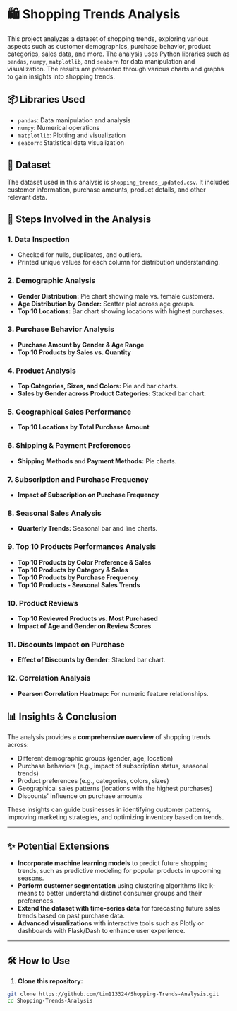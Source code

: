 # 🛍️ Shopping Trends Analysis

This project analyzes a dataset of shopping trends, exploring various aspects such as customer demographics, purchase behavior, product categories, sales data, and more. The analysis uses Python libraries such as `pandas`, `numpy`, `matplotlib`, and `seaborn` for data manipulation and visualization. The results are presented through various charts and graphs to gain insights into shopping trends.

## 📦 Libraries Used

- `pandas`: Data manipulation and analysis  
- `numpy`: Numerical operations  
- `matplotlib`: Plotting and visualization  
- `seaborn`: Statistical data visualization  

## 📁 Dataset

The dataset used in this analysis is `shopping_trends_updated.csv`. It includes customer information, purchase amounts, product details, and other relevant data.

## 🧭 Steps Involved in the Analysis

### 1. **Data Inspection**
- Checked for nulls, duplicates, and outliers.
- Printed unique values for each column for distribution understanding.

### 2. **Demographic Analysis**
- **Gender Distribution:** Pie chart showing male vs. female customers.
- **Age Distribution by Gender:** Scatter plot across age groups.
- **Top 10 Locations:** Bar chart showing locations with highest purchases.

### 3. **Purchase Behavior Analysis**
- **Purchase Amount by Gender & Age Range**
- **Top 10 Products by Sales vs. Quantity**

### 4. **Product Analysis**
- **Top Categories, Sizes, and Colors:** Pie and bar charts.
- **Sales by Gender across Product Categories:** Stacked bar chart.

### 5. **Geographical Sales Performance**
- **Top 10 Locations by Total Purchase Amount**

### 6. **Shipping & Payment Preferences**
- **Shipping Methods** and **Payment Methods:** Pie charts.

### 7. **Subscription and Purchase Frequency**
- **Impact of Subscription on Purchase Frequency**

### 8. **Seasonal Sales Analysis**
- **Quarterly Trends:** Seasonal bar and line charts.

### 9. **Top 10 Products Performances Analysis**
- **Top 10 Products by Color Preference & Sales**
- **Top 10 Products by Category & Sales**
- **Top 10 Products by Purchase Frequency**
- **Top 10 Products - Seasonal Sales Trends**

### 10. **Product Reviews**
- **Top 10 Reviewed Products vs. Most Purchased**
- **Impact of Age and Gender on Review Scores**

### 11. **Discounts Impact on Purchase**
- **Effect of Discounts by Gender:** Stacked bar chart.

### 12. **Correlation Analysis**
- **Pearson Correlation Heatmap:** For numeric feature relationships.

## 📊 Insights & Conclusion

The analysis provides a **comprehensive overview** of shopping trends across:

- Different demographic groups (gender, age, location)
- Purchase behaviors (e.g., impact of subscription status, seasonal trends)
- Product preferences (e.g., categories, colors, sizes)
- Geographical sales patterns (locations with the highest purchases)
- Discounts' influence on purchase amounts

These insights can guide businesses in identifying customer patterns, improving marketing strategies, and optimizing inventory based on trends.

---

## ✨ Potential Extensions

- **Incorporate machine learning models** to predict future shopping trends, such as predictive modeling for popular products in upcoming seasons.
- **Perform customer segmentation** using clustering algorithms like k-means to better understand distinct consumer groups and their preferences.
- **Extend the dataset with time-series data** for forecasting future sales trends based on past purchase data.
- **Advanced visualizations** with interactive tools such as Plotly or dashboards with Flask/Dash to enhance user experience.

---

## 🛠️ How to Use

1. **Clone this repository:**

```bash
git clone https://github.com/tim113324/Shopping-Trends-Analysis.git
cd Shopping-Trends-Analysis
